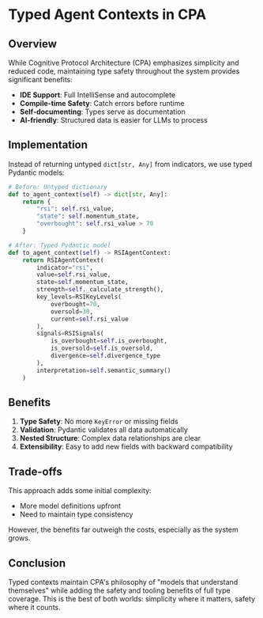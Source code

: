 # Typed Agent Contexts in CPA

## Overview

While Cognitive Protocol Architecture (CPA) emphasizes simplicity and reduced code, maintaining type safety throughout the system provides significant benefits:

- **IDE Support**: Full IntelliSense and autocomplete
- **Compile-time Safety**: Catch errors before runtime
- **Self-documenting**: Types serve as documentation
- **AI-friendly**: Structured data is easier for LLMs to process

## Implementation

Instead of returning untyped `dict[str, Any]` from indicators, we use typed Pydantic models:

```python
# Before: Untyped dictionary
def to_agent_context(self) -> dict[str, Any]:
    return {
        "rsi": self.rsi_value,
        "state": self.momentum_state,
        "overbought": self.rsi_value > 70
    }

# After: Typed Pydantic model
def to_agent_context(self) -> RSIAgentContext:
    return RSIAgentContext(
        indicator="rsi",
        value=self.rsi_value,
        state=self.momentum_state,
        strength=self._calculate_strength(),
        key_levels=RSIKeyLevels(
            overbought=70,
            oversold=30,
            current=self.rsi_value
        ),
        signals=RSISignals(
            is_overbought=self.is_overbought,
            is_oversold=self.is_oversold,
            divergence=self.divergence_type
        ),
        interpretation=self.semantic_summary()
    )
```

## Benefits

1. **Type Safety**: No more `KeyError` or missing fields
2. **Validation**: Pydantic validates all data automatically
3. **Nested Structure**: Complex data relationships are clear
4. **Extensibility**: Easy to add new fields with backward compatibility

## Trade-offs

This approach adds some initial complexity:

- More model definitions upfront
- Need to maintain type consistency

However, the benefits far outweigh the costs, especially as the system grows.

## Conclusion

Typed contexts maintain CPA's philosophy of "models that understand themselves" while adding the safety and tooling benefits of full type coverage. This is the best of both worlds: simplicity where it matters, safety where it counts.
